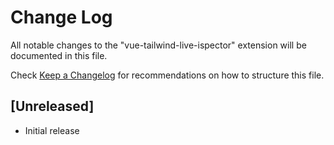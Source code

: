 # Change Log

All notable changes to the "vue-tailwind-live-ispector" extension will be documented in this file.

Check [Keep a Changelog](http://keepachangelog.com/) for recommendations on how to structure this file.

## [Unreleased]

- Initial release
